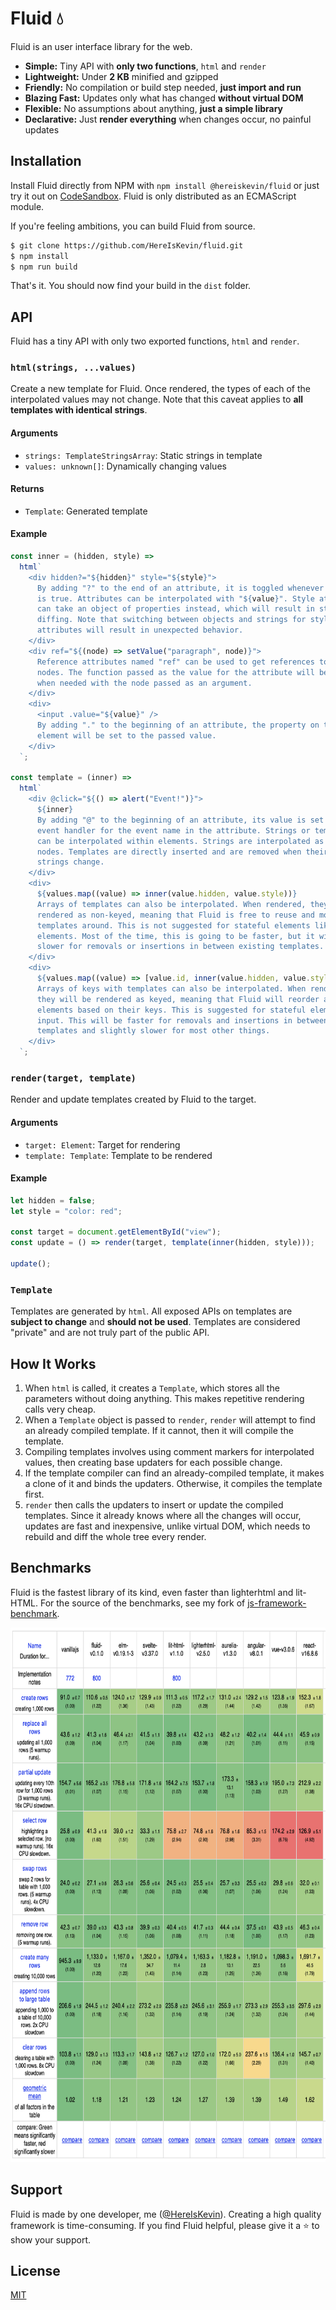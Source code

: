 # Fluid 💧

Fluid is an user interface library for the web.

- **Simple:** Tiny API with **only two functions**, `html` and `render`
- **Lightweight:** Under **2 KB** minified and gzipped
- **Friendly:** No compilation or build step needed, **just import and run**
- **Blazing Fast:** Updates only what has changed **without virtual DOM**
- **Flexible:** No assumptions about anything, **just a simple library**
- **Declarative:** Just **render everything** when changes occur, no painful updates

## Installation

Install Fluid directly from NPM with `npm install @hereiskevin/fluid` or just try it out on [CodeSandbox](https://codesandbox.io/s/fluid-playground-xfmsp). Fluid is only distributed as an ECMAScript module.

If you're feeling ambitions, you can build Fluid from source.

```bash
$ git clone https://github.com/HereIsKevin/fluid.git
$ npm install
$ npm run build
```

That's it. You should now find your build in the `dist` folder.

## API

Fluid has a tiny API with only two exported functions, `html` and `render`.

### `html(strings, ...values)`

Create a new template for Fluid. Once rendered, the types of each of the interpolated values may not change. Note that this caveat applies to **all templates with identical strings**.

#### Arguments

- `strings: TemplateStringsArray`: Static strings in template
- `values: unknown[]`: Dynamically changing values

#### Returns

- `Template`: Generated template

#### Example

```javascript
const inner = (hidden, style) =>
  html`
    <div hidden?="${hidden}" style="${style}">
      By adding "?" to the end of an attribute, it is toggled whenever its value
      is true. Attributes can be interpolated with "${value}". Style attributes
      can take an object of properties instead, which will result in style
      diffing. Note that switching between objects and strings for style
      attributes will result in unexpected behavior.
    </div>
    <div ref="${(node) => setValue("paragraph", node)}">
      Reference attributes named "ref" can be used to get references to actual
      nodes. The function passed as the value for the attribute will be called
      when needed with the node passed as an argument.
    </div>
    <div>
      <input .value="${value}" />
      By adding "." to the beginning of an attribute, the property on the
      element will be set to the passed value.
    </div>
  `;

const template = (inner) =>
  html`
    <div @click="${() => alert("Event!")}">
      ${inner}
      By adding "@" to the beginning of an attribute, its value is set to be the
      event handler for the event name in the attribute. Strings or templates
      can be interpolated within elements. Strings are interpolated as text
      nodes. Templates are directly inserted and are removed when their static
      strings change.
    </div>
    <div>
      ${values.map((value) => inner(value.hidden, value.style))}
      Arrays of templates can also be interpolated. When rendered, they will be
      rendered as non-keyed, meaning that Fluid is free to reuse and move
      templates around. This is not suggested for stateful elements like input
      elements. Most of the time, this is going to be faster, but it will be
      slower for removals or insertions in between existing templates.
    </div>
    <div>
      ${values.map((value) => [value.id, inner(value.hidden, value.style)])}
      Arrays of keys with templates can also be interpolated. When rendered,
      they will be rendered as keyed, meaning that Fluid will reorder and move
      elements based on their keys. This is suggested for stateful elements like
      input. This will be faster for removals and insertions in between existing
      templates and slightly slower for most other things.
    </div>
  `;
```

### `render(target, template)`

Render and update templates created by Fluid to the target.

#### Arguments

- `target: Element`: Target for rendering
- `template: Template`: Template to be rendered

#### Example

```javascript
let hidden = false;
let style = "color: red";

const target = document.getElementById("view");
const update = () => render(target, template(inner(hidden, style)));

update();
```

### `Template`

Templates are generated by `html`. All exposed APIs on templates are **subject to change** and **should not be used**. Templates are considered "private" and are not truly part of the public API.

## How It Works

1. When `html` is called, it creates a `Template`, which stores all the parameters without doing anything. This makes repetitive rendering calls very cheap.
2. When a `Template` object is passed to `render`, `render` will attempt to find an already compiled template. If it cannot, then it will compile the template.
3. Compiling templates involves using comment markers for interpolated values, then creating base updaters for each possible change.
4. If the template compiler can find an already-compiled template, it makes a clone of it and binds the updaters. Otherwise, it compiles the template first.
5. `render` then calls the updaters to insert or update the compiled templates. Since it already knows where all the changes will occur, updates are fast and inexpensive, unlike virtual DOM, which needs to rebuild and diff the whole tree every render.

## Benchmarks

Fluid is the fastest library of its kind, even faster than lighterhtml and lit-HTML. For the source of the benchmarks, see my fork of [js-framework-benchmark](https://github.com/HereIsKevin/js-framework-benchmark).

<p align="center">
  <img src="./benchmarks.png" alt="Fluid Benchmarks" height="855px" />
</p>

## Support

Fluid is made by one developer, me ([@HereIsKevin](https://github.com/HereIsKevin)). Creating a high quality framework is time-consuming. If you find Fluid helpful, please give it a ⭐️ to show your support.

## License

[MIT](https://github.com/HereIsKevin/fluid/blob/master/LICENSE)
